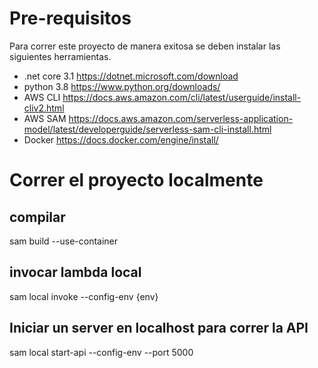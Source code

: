 # Pre-requisitos

Para correr este proyecto de manera exitosa se deben instalar las siguientes herramientas.

* .net core 3.1 https://dotnet.microsoft.com/download
* python 3.8 https://www.python.org/downloads/
* AWS CLI https://docs.aws.amazon.com/cli/latest/userguide/install-cliv2.html
* AWS SAM https://docs.aws.amazon.com/serverless-application-model/latest/developerguide/serverless-sam-cli-install.html
* Docker https://docs.docker.com/engine/install/


# Correr el proyecto localmente

## compilar
sam build --use-container

## invocar lambda local
sam local invoke --config-env {env}

## Iniciar un server en localhost para correr la API
sam local start-api --config-env --port 5000
